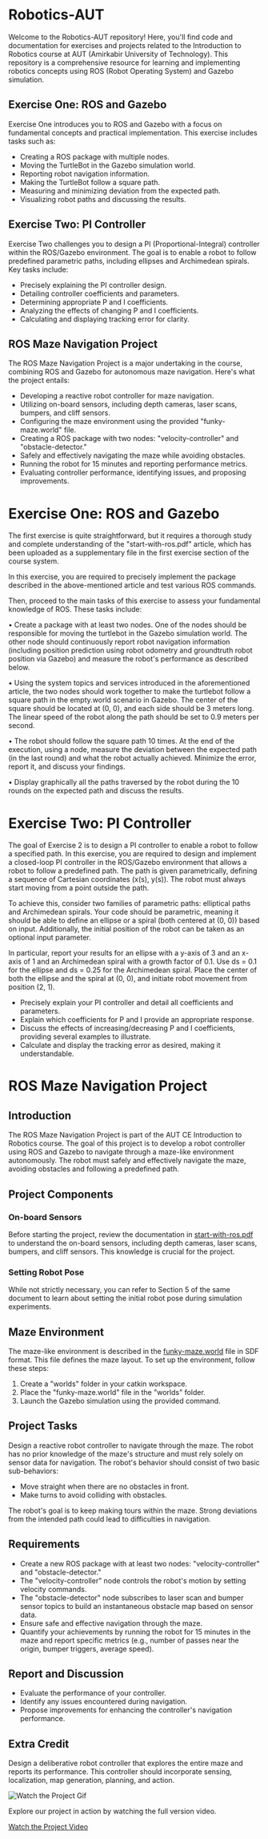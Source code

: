 # Robotics-AUT

Welcome to the Robotics-AUT repository! Here, you'll find code and documentation for exercises and projects related to the Introduction to Robotics course at AUT (Amirkabir University of Technology). This repository is a comprehensive resource for learning and implementing robotics concepts using ROS (Robot Operating System) and Gazebo simulation.

## Exercise One: ROS and Gazebo

Exercise One introduces you to ROS and Gazebo with a focus on fundamental concepts and practical implementation. This exercise includes tasks such as:

- Creating a ROS package with multiple nodes.
- Moving the TurtleBot in the Gazebo simulation world.
- Reporting robot navigation information.
- Making the TurtleBot follow a square path.
- Measuring and minimizing deviation from the expected path.
- Visualizing robot paths and discussing the results.

## Exercise Two: PI Controller

Exercise Two challenges you to design a PI (Proportional-Integral) controller within the ROS/Gazebo environment. The goal is to enable a robot to follow predefined parametric paths, including ellipses and Archimedean spirals. Key tasks include:

- Precisely explaining the PI controller design.
- Detailing controller coefficients and parameters.
- Determining appropriate P and I coefficients.
- Analyzing the effects of changing P and I coefficients.
- Calculating and displaying tracking error for clarity.

## ROS Maze Navigation Project

The ROS Maze Navigation Project is a major undertaking in the course, combining ROS and Gazebo for autonomous maze navigation. Here's what the project entails:

- Developing a reactive robot controller for maze navigation.
- Utilizing on-board sensors, including depth cameras, laser scans, bumpers, and cliff sensors.
- Configuring the maze environment using the provided "funky-maze.world" file.
- Creating a ROS package with two nodes: "velocity-controller" and "obstacle-detector."
- Safely and effectively navigating the maze while avoiding obstacles.
- Running the robot for 15 minutes and reporting performance metrics.
- Evaluating controller performance, identifying issues, and proposing improvements.


# Exercise One: ROS and Gazebo

The first exercise is quite straightforward, but it requires a thorough study and complete understanding of the "start-with-ros.pdf" article, which has been uploaded as a supplementary file in the first exercise section of the course system.

In this exercise, you are required to precisely implement the package described in the above-mentioned article and test various ROS commands.

Then, proceed to the main tasks of this exercise to assess your fundamental knowledge of ROS. These tasks include:

• Create a package with at least two nodes. One of the nodes should be responsible for moving the turtlebot in the Gazebo simulation world. The other node should continuously report robot navigation information (including position prediction using robot odometry and groundtruth robot position via Gazebo) and measure the robot's performance as described below.

• Using the system topics and services introduced in the aforementioned article, the two nodes should work together to make the turtlebot follow a square path in the empty.world scenario in Gazebo. The center of the square should be located at (0, 0), and each side should be 3 meters long. The linear speed of the robot along the path should be set to 0.9 meters per second.

• The robot should follow the square path 10 times. At the end of the execution, using a node, measure the deviation between the expected path (in the last round) and what the robot actually achieved. Minimize the error, report it, and discuss your findings.

• Display graphically all the paths traversed by the robot during the 10 rounds on the expected path and discuss the results.


# Exercise Two: PI Controller

The goal of Exercise 2 is to design a PI controller to enable a robot to follow a specified path. In this exercise, you are required to design and implement a closed-loop PI controller in the ROS/Gazebo environment that allows a robot to follow a predefined path. The path is given parametrically, defining a sequence of Cartesian coordinates (x(s), y(s)). The robot must always start moving from a point outside the path.

To achieve this, consider two families of parametric paths: elliptical paths and Archimedean spirals. Your code should be parametric, meaning it should be able to define an ellipse or a spiral (both centered at (0, 0)) based on input. Additionally, the initial position of the robot can be taken as an optional input parameter.

In particular, report your results for an ellipse with a y-axis of 3 and an x-axis of 1 and an Archimedean spiral with a growth factor of 0.1. Use ds = 0.1 for the ellipse and ds = 0.25 for the Archimedean spiral. Place the center of both the ellipse and the spiral at (0, 0), and initiate robot movement from position (2, 1).

- Precisely explain your PI controller and detail all coefficients and parameters.
- Explain which coefficients for P and I provide an appropriate response.
- Discuss the effects of increasing/decreasing P and I coefficients, providing several examples to illustrate.
- Calculate and display the tracking error as desired, making it understandable.

# ROS Maze Navigation Project

## Introduction
The ROS Maze Navigation Project is part of the AUT CE Introduction to Robotics course. The goal of this project is to develop a robot controller using ROS and Gazebo to navigate through a maze-like environment autonomously. The robot must safely and effectively navigate the maze, avoiding obstacles and following a predefined path.

## Project Components
### On-board Sensors
Before starting the project, review the documentation in [start-with-ros.pdf](link-to-documentation) to understand the on-board sensors, including depth cameras, laser scans, bumpers, and cliff sensors. This knowledge is crucial for the project.

### Setting Robot Pose
While not strictly necessary, you can refer to Section 5 of the same document to learn about setting the initial robot pose during simulation experiments.

## Maze Environment
The maze-like environment is described in the [funky-maze.world](link-to-maze-world) file in SDF format. This file defines the maze layout. To set up the environment, follow these steps:
1. Create a "worlds" folder in your catkin workspace.
2. Place the "funky-maze.world" file in the "worlds" folder.
3. Launch the Gazebo simulation using the provided command.

## Project Tasks 
Design a reactive robot controller to navigate through the maze. The robot has no prior knowledge of the maze's structure and must rely solely on sensor data for navigation. The robot's behavior should consist of two basic sub-behaviors:
- Move straight when there are no obstacles in front.
- Make turns to avoid colliding with obstacles.

The robot's goal is to keep making tours within the maze. Strong deviations from the intended path could lead to difficulties in navigation.

## Requirements
- Create a new ROS package with at least two nodes: "velocity-controller" and "obstacle-detector."
- The "velocity-controller" node controls the robot's motion by setting velocity commands.
- The "obstacle-detector" node subscribes to laser scan and bumper sensor topics to build an instantaneous obstacle map based on sensor data.
- Ensure safe and effective navigation through the maze.
- Quantify your achievements by running the robot for 15 minutes in the maze and report specific metrics (e.g., number of passes near the origin, bumper triggers, average speed).

## Report and Discussion
- Evaluate the performance of your controller.
- Identify any issues encountered during navigation.
- Propose improvements for enhancing the controller's navigation performance.

## Extra Credit
Design a deliberative robot controller that explores the entire maze and reports its performance. This controller should incorporate sensing, localization, map generation, planning, and action.

![Watch the Project Gif](https://github.com/mhbadiei/Robotics-AUT/blob/main/gif.gif)

Explore our project in action by watching the full version video.

[Watch the Project Video](https://github.com/mhbadiei/Robotics-AUT/blob/main/Project/video.mp4)
